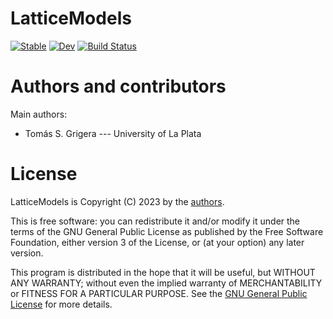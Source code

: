 # LatticeModels

[![Stable](https://img.shields.io/badge/docs-stable-blue.svg)](https://tgrigera.github.io/LatticeModels.jl/stable/)
[![Dev](https://img.shields.io/badge/docs-dev-blue.svg)](https://tgrigera.github.io/LatticeModels.jl/dev/)
[![Build Status](https://github.com/tgrigera/LatticeModels.jl/actions/workflows/CI.yml/badge.svg?branch=main)](https://github.com/tgrigera/LatticeModels.jl/actions/workflows/CI.yml?query=branch%3Amain)

# Authors and contributors

Main authors:

 - Tomás S. Grigera --- University of La Plata


# License

LatticeModels is Copyright (C) 2023 by the [authors](#authors-and-contributors).

This is free software: you can redistribute it and/or modify it under
the terms of the GNU General Public License as published by the Free
Software Foundation, either version 3 of the License, or (at your
option) any later version.

This program is distributed in the hope that it will be useful, but
WITHOUT ANY WARRANTY; without even the implied warranty of
MERCHANTABILITY or FITNESS FOR A PARTICULAR PURPOSE.  See the [GNU
General Public License](./LICENSE) for more details.
